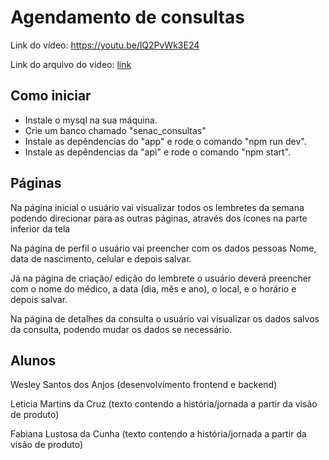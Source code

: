 # Agendamento de consultas

Link do vídeo: https://youtu.be/lQ2PvWk3E24

Link do arquivo do vídeo:
<a 
  href="./app/public/assets/videos/lembrou.mp4" 
  download>
  link
</a>

## Como iniciar

- Instale o mysql na sua máquina.
- Crie um banco chamado "senac_consultas"
- Instale as depêndencias do "app" e rode o comando "npm run dev".
- Instale as depêndencias da "api" e rode o comando "npm start".

## Páginas

Na página inicial o usuário vai visualizar todos os lembretes da semana podendo direcionar para as outras páginas, através dos ícones na parte inferior da tela

Na página de perfil o usuário vai preencher com os dados pessoas Nome, data de nascimento, celular e depois salvar.

Já na página de criação/ edição do lembrete o usuário deverá preencher com o nome do médico, a data (dia, mês e ano), o local, e o horário e depois salvar.

Na página de detalhes da consulta o usuário vai visualizar os dados salvos da consulta, podendo mudar os dados se necessário.

## Alunos

Wesley Santos dos Anjos (desenvolvimento frontend e backend)

Leticia Martins da Cruz (texto contendo a história/jornada a partir da visão de produto)

Fabiana Lustosa da Cunha (texto contendo a história/jornada a partir da visão de produto)
